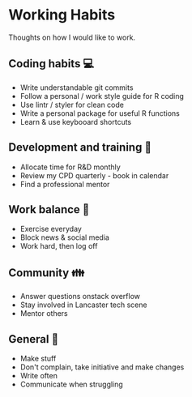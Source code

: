 # Working Habits

Thoughts on how I would like to work.

## Coding habits :computer:

* Write understandable git commits
* Follow a personal / work style guide for R coding
* Use lintr / styler for clean code
* Write a personal package for useful R functions
* Learn & use keybooard shortcuts

## Development and training :notebook:

* Allocate time for R&D monthly
* Review my CPD quarterly - book in calendar
* Find a professional mentor

## Work balance :runner:

* Exercise everyday
* Block news & social media
* Work hard, then log off

## Community :family:

* Answer questions onstack overflow
* Stay involved in Lancaster tech scene
* Mentor others

## General :rocket:

* Make stuff
* Don't complain, take initiative and make changes
* Write often
* Communicate when struggling 



